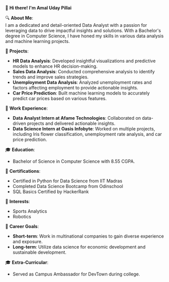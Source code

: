 👋 **Hi there! I'm Amal Uday Pillai**

🔍 **About Me**:  
I am a dedicated and detail-oriented Data Analyst with a passion for leveraging data to drive impactful insights and solutions. With a Bachelor's degree in Computer Science, I have honed my skills in various data analysis and machine learning projects.

🚀 **Projects**:
- **HR Data Analysis**: Developed insightful visualizations and predictive models to enhance HR decision-making.
- **Sales Data Analysis**: Conducted comprehensive analysis to identify trends and improve sales strategies.
- **Unemployment Data Analysis**: Analyzed unemployment rates and factors affecting employment to provide actionable insights.
- **Car Price Prediction**: Built machine learning models to accurately predict car prices based on various features.

💼 **Work Experience**:
- **Data Analyst Intern at Afame Technologies**: Collaborated on data-driven projects and delivered actionable insights.
- **Data Science Intern at Oasis Infobyte**: Worked on multiple projects, including Iris flower classification, unemployment rate analysis, and car price prediction.

🎓 **Education**:
- Bachelor of Science in Computer Science with 8.55 CGPA.

📜 **Certifications**:
- Certified in Python for Data Science from IIT Madras
- Completed Data Science Bootcamp from Odinschool
- SQL Basics Certified by HackerRank

🌟 **Interests**:
- Sports Analytics
- Robotics

🌱 **Career Goals**:
- **Short-term**: Work in multinational companies to gain diverse experience and exposure.
- **Long-term**: Utilize data science for economic development and sustainable development.

🎓 **Extra-Curricular**:
- Served as Campus Ambassador for DevTown during college.
